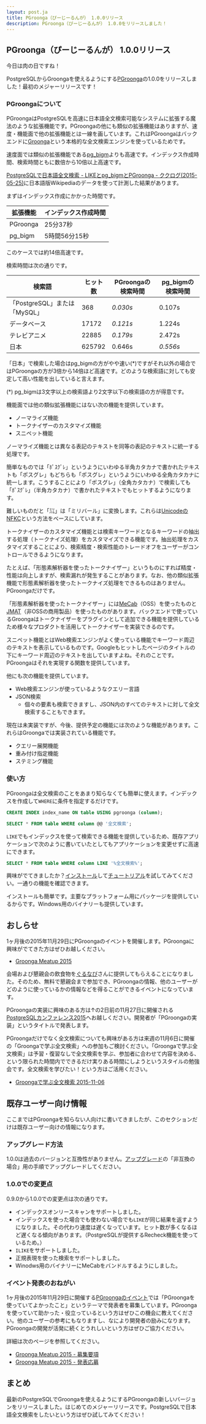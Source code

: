 ```yaml
---
layout: post.ja
title: PGroonga（ぴーじーるんが） 1.0.0リリース
description: PGroonga（ぴーじーるんが） 1.0.0をリリースしました！
---
```


## PGroonga（ぴーじーるんが） 1.0.0リリース

今日は肉の日ですね！

PostgreSQLからGroongaを使えるようにする[PGroonga](http://pgroonga.github.io/ja/)の1.0.0をリリースしました！最初のメジャーリリースです！

### PGroongaについて

PGroongaはPostgreSQLを高速に日本語全文検索可能なシステムに拡張する魔法のような拡張機能です。PGroongaの他にも類似の拡張機能はありますが、速度・機能面で他の拡張機能とは一線を画しています。これはPGroongaはバックエンドに[Groonga](http://groonga.org/ja/)という本格的な全文検索エンジンを使っているためです。

速度面では類似の拡張機能である[pg_bigm](http://pgbigm.osdn.jp/)よりも高速です。インデックス作成時間、検索時間ともに数倍から10倍以上高速です。

[PostgreSQLで日本語全文検索 - LIKEとpg_bigmとPGroonga - ククログ(2015-05-25)](http://www.clear-code.com/blog/2015/5/25.html)に日本語版Wikipediaのデータを使って計測した結果があります。

まずはインデックス作成にかかった時間です。

拡張機能   | インデックス作成時間
----------|--------------------
PGroonga  | 25分37秒
pg\_bigm  | 5時間56分15秒

このケースでは約14倍高速です。

検索時間は次の通りです。

検索語                       | ヒット数  | PGroongaの検索時間 | pg\_bigmの検索時間
-----------------------------|----------|--------------------|------------------
「PostgreSQL」または「MySQL」 | 368      | *0.030s*           | 0.107s
データベース                  | 17172    | *0.121s*           | 1.224s
テレビアニメ                  | 22885    | *0.179s*           | 2.472s
日本                         | 625792    | 0.646s             | *0.556s*

「日本」で検索した場合はpg\_bigmの方がやや速い(\*)ですがそれ以外の場合ではPGroongaの方が3倍から14倍ほど高速です。どのような検索語に対しても安定して高い性能を出していると言えます。

(\*) pg\_bigmは3文字以上の検索語より2文字以下の検索語の方が得意です。

機能面では他の類似拡張機能にはない次の機能を提供しています。

  * ノーマライズ機能
  * トークナイザーのカスタマイズ機能
  * スニペット機能

ノーマライズ機能とは異なる表記のテキストを同等の表記のテキストに統一する処理です。

簡単なものでは「ﾎﾟｽｸﾞﾚ」というようにいわゆる半角カタカナで書かれたテキストも「ポスグレ」もどちらも「ポスグレ」というようにいわゆる全角カタカナに統一します。こうすることにより「ポスグレ」（全角カタカナ）で検索しても「ﾎﾟｽｸﾞﾚ」（半角カタカナ）で書かれたテキストでもヒットするようになります。

難しいものだと「㍊」は「ミリバール」に変換します。これらは[UnicodeのNFKC](http://unicode.org/reports/tr15/)という方法をベースにしています。

トークナイザーのカスタマイズ機能とは検索キーワードとなるキーワードの抽出する処理（トークナイズ処理）をカスタマイズできる機能です。抽出処理をカスタマイズすることにより、検索精度・検索性能のトレードオフをユーザーがコントロールできるようになります。

たとえば、「形態素解析器を使ったトークナイザー」というものにすれば精度・性能は向上しますが、検索漏れが発生することがあります。なお、他の類似拡張機能で形態素解析器を使ったトークナイズ処理をできるものはありません。PGroongaだけです。

「形態素解析器を使ったトークナイザー」には[MeCab](http://taku910.github.io/mecab/)（OSS）を使ったものと[JMAT](http://www.slideshare.net/JSUXDesign/jmat-groonga-tokenizertalks20150320)（非OSSの商用製品）を使ったものがあります。バックエンドで使っているGroongaはトークナイザーをプラグインとして追加できる機能を提供しているため様々なプロダクトを活用してトークナイザーを実装できるのです。

スニペット機能とはWeb検索エンジンがよく使っている機能でキーワード周辺のテキストを表示しているものです。Googleもヒットしたページのタイトルの下にキーワード周辺のテキストを出していますよね。それのことです。PGroongaはそれを実現する関数を提供しています。

他にも次の機能を提供しています。

  * Web検索エンジンが使っているようなクエリー言語
  * JSON検索
    * 個々の要素も検索できますし、JSON内のすべてのテキストに対して全文検索することもできます。

現在は未実装ですが、今後、提供予定の機能には次のような機能があります。これらはGroongaでは実装されている機能です。

  * クエリー展開機能
  * 重み付け指定機能
  * ステミング機能

### 使い方

PGroongaは全文検索のことをあまり知らなくても簡単に使えます。インデックスを作成して`WHERE`に条件を指定するだけです。

```sql
CREATE INDEX index_name ON table USING pgroonga (column);

SELECT * FROM table WHERE column @@ '全文検索';
```

`LIKE`でもインデックスを使って検索できる機能を提供しているため、既存アプリケーションで次のように書いていたとしてもアプリケーションを変更せずに高速にできます。

```sql
SELECT * FROM table WHERE column LIKE '%全文検索%';
```

興味がでてきましたか？[インストール](http://pgroonga.github.io/ja/install/)して[チュートリアル](http://pgroonga.github.io/ja/tutorial/)を試してみてください。一通りの機能を確認できます。

インストールも簡単です。主要なプラットフォーム用にパッケージを提供しているからです。Windows用のバイナリーも提供しています。

## おしらせ

1ヶ月後の2015年11月29日にPGroongaのイベントを開催します。PGroongaに興味がでてきた方はぜひお越しください。

  * [Groonga Meatup 2015](https://groonga.doorkeeper.jp/events/31482)

会場および懇親会の飲食物を[ぐるなび](http://gnavi.co.jp/)さんに提供してもらえることになりました。そのため、無料で懇親会まで参加でき、PGroongaの情報、他のユーザーがどのように使っているかの情報などを得ることができるイベントになっています。

PGroongaの実装に興味のある方は↑の2日前の11月27日に開催される[PostgreSQLカンファレンス2015](https://www.postgresql.jp/events/jpug-pgcon2015)へお越しください。開発者が「PGroongaの実装」というタイトルで発表します。

PGroongaだけでなく全文検索についても興味がある方は来週の11月6日に開催の「Groongaで学ぶ全文検索」への参加もご検討ください。「Groongaで学ぶ全文検索」は予習・復習なしで全文検索を学ぶ、参加者に合わせて内容を決める、という限られた時間内でできるだけ実りある時間にしようというスタイルの勉強会です。全文検索を学びたい！という方はご活用ください。

  * [Groongaで学ぶ全文検索 2015-11-06](https://groonga.doorkeeper.jp/events/33701)

## 既存ユーザー向け情報

ここまではPGroongaを知らない人向けに書いてきましたが、このセクションだけは既存ユーザー向けの情報になります。

### アップグレード方法

1.0.0は過去のバージョンと互換性がありません。[アップグレード](http://pgroonga.github.io/ja/upgrade/)の「非互換の場合」用の手順でアップグレードしてください。

### 1.0.0での変更点

0.9.0から1.0.0での変更点は次の通りです。

  * インデックスオンリースキャンをサポートしました。
  * インデックスを使った場合でも使わない場合でも`LIKE`が同じ結果を返すようになりました。その代わり速度は遅くなっています。ヒット数が多くなるほど遅くなる傾向があります。（PostgreSQLが提供するRecheck機能を使っているため。）
  * `ILIKE`をサポートしました。
  * 正規表現を使った検索をサポートしました。
  * Winodws用のバイナリーにMeCabをバンドルするようにしました。

### イベント発表のおねがい

1ヶ月後の2015年11月29日に開催する[PGroongaのイベント](https://groonga.doorkeeper.jp/events/31482)では「PGroongaを使っていてよかったこと」というテーマで発表者を募集しています。PGroongaを使っていて助かった・役立っているという方はぜひこの機会に教えてください。他のユーザーの参考にもなりますし、なにより開発者の励みになります。PGroongaの開発が活発に続くとうれしいという方はぜひご協力ください。

詳細は次のページを参照してください。

  * [Groonga Meatup 2015 - 募集要項](https://groonga.doorkeeper.jp/events/31482#public-offering)
  * [Groonga Meatup 2015 - 発表応募](https://github.com/groonga/meetup/issues/12)

## まとめ

最新のPostgreSQLでGroongaを使えるようにするPGroongaの新しいバージョンをリリースしました。はじめてのメジャーリリースです。PostgreSQLで日本語全文検索をしたいという方はぜひ試してみてください！
